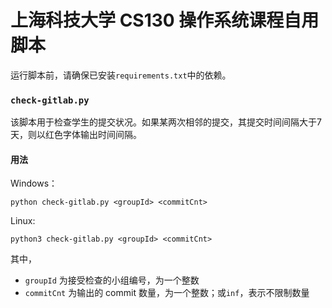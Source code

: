 # 上海科技大学 CS130 操作系统课程自用脚本

运行脚本前，请确保已安装`requirements.txt`中的依赖。

### `check-gitlab.py`

该脚本用于检查学生的提交状况。如果某两次相邻的提交，其提交时间间隔大于7天，则以红色字体输出时间间隔。

#### 用法

Windows：

```shell
python check-gitlab.py <groupId> <commitCnt>
```

Linux:

```shell
python3 check-gitlab.py <groupId> <commitCnt>
```

其中，
- `groupId` 为接受检查的小组编号，为一个整数
- `commitCnt` 为输出的 commit 数量，为一个整数；或`inf`，表示不限制数量